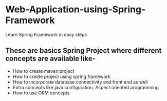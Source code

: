 # Web-Application-using-Spring-Framework
Learn Spring Framework in easy steps

## These are basics Spring Project where different concepts are available like-
- How to create maven project
- How to create project using spring framework
- How to incorporate database connectivity and front end as well
- Extra concepts like java configuration, Aspect oriented programming
- How to use ORM concepts

